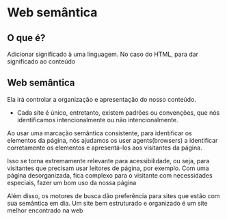 # Web semântica

## O que é?
Adicionar significado à uma linguagem.
No caso do HTML, para dar significado ao conteúdo


## Web semântica
Ela irá controlar a organização e apresentação do nosso conteúdo.

- Cada site é único, entretanto, existem padrões ou convenções, que nós identificamos intencionalmente ou não intencionalmente.

Ao usar uma marcação semântica consistente, para identificar os elementos da página, nós ajudamos os user agents(browsers) a identificar corretamente os elementos e apresentá-los aos visitantes da página.

Isso se torna extremamente relevante para acessibilidade, ou seja, para visitantes que precisam usar leitores de página, por exemplo. Com uma página desorganizada, fica complexo para o visitante com necessidades especiais, fazer um bom uso da nossa página

Além disso, os motores de busca dão preferência para sites que estão com sua semântica em dia. Um site bem estruturado e organizado é um site melhor encontrado na web